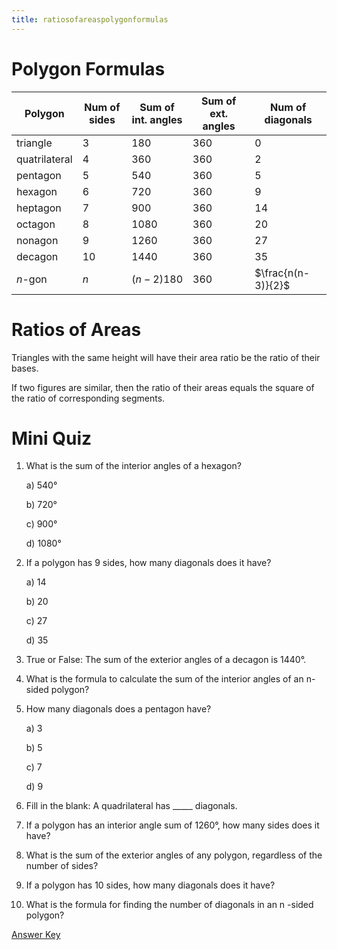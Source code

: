 ```yaml
---
title: ratiosofareaspolygonformulas
---
```


# Polygon Formulas

Polygon | Num of sides | Sum of int. angles | Sum of ext. angles | Num of diagonals
--- | --- | --- | --- | ---
triangle | 3 | 180 | 360 | 0
quatrilateral | 4 | 360 | 360 | 2
pentagon | 5 | 540 | 360 | 5
hexagon | 6 | 720 | 360 | 9
heptagon | 7 | 900 | 360 | 14
octagon | 8 | 1080 | 360 | 20
nonagon | 9 | 1260 | 360 | 27
decagon | 10 | 1440 | 360 | 35
$n$-gon | $n$ | $(n-2)180$ | 360 | $\frac{n(n-3)}{2}$

# Ratios of Areas

Triangles with the same height will have their area ratio be the ratio of their bases.

If two figures are similar, then the ratio of their areas equals the square of the ratio of corresponding segments.

# Mini Quiz

1. What is the sum of the interior angles of a hexagon?

    a) 540°

    b) 720°

    c) 900°

    d) 1080°

2. If a polygon has 9 sides, how many diagonals does it have?

    a) 14

    b) 20

    c) 27

    d) 35

3. True or False: The sum of the exterior angles of a decagon is 1440°.

4. What is the formula to calculate the sum of the interior angles of an n-sided polygon?

5. How many diagonals does a pentagon have?

    a) 3

    b) 5

    c) 7

    d) 9

6. Fill in the blank: A quadrilateral has _____ diagonals.

7. If a polygon has an interior angle sum of 1260°, how many sides does it have?

8. What is the sum of the exterior angles of any polygon, regardless of the number of sides?

9. If a polygon has 10 sides, how many diagonals does it have?

10. What is the formula for finding the number of diagonals in an  n -sided polygon?

[Answer Key](anskey.html)